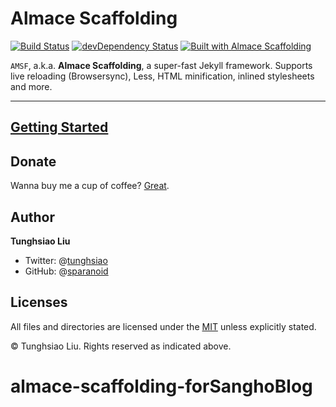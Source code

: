# Almace Scaffolding
[![Build Status](https://travis-ci.org/sparanoid/almace-scaffolding.svg)](https://travis-ci.org/sparanoid/almace-scaffolding)
[![devDependency Status](https://david-dm.org/sparanoid/almace-scaffolding/dev-status.svg)](https://david-dm.org/sparanoid/almace-scaffolding#info=devDependencies)
[![Built with Almace Scaffolding](https://d349cztnlupsuf.cloudfront.net/amsf-badge.svg)](http://sparanoid.com/lab/amsf/)

`AMSF`, a.k.a. **Almace Scaffolding**, a super-fast Jekyll framework. Supports live reloading (Browsersync), Less, HTML minification, inlined stylesheets and more.

-----

## [Getting Started](http://sparanoid.com/lab/amsf/getting-started.html)

## Donate

Wanna buy me a cup of coffee? [Great](http://sparanoid.com/donate/).

## Author

**Tunghsiao Liu**

- Twitter: @[tunghsiao](http://twitter.com/tunghsiao)
- GitHub: @[sparanoid](http://github.com/sparanoid)

## Licenses

All files and directories are licensed under the [MIT](http://www.opensource.org/licenses/mit-license.php) unless explicitly stated.

© Tunghsiao Liu. Rights reserved as indicated above.
# almace-scaffolding-forSanghoBlog
